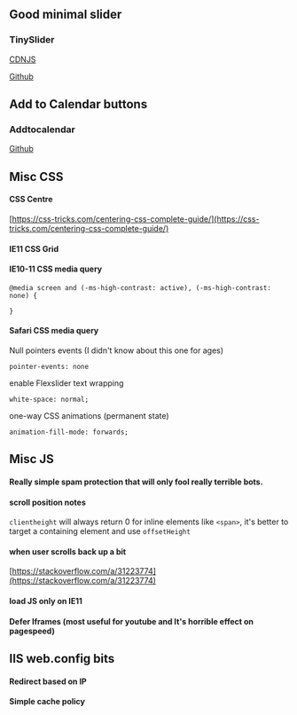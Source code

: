 ## Good minimal slider


### TinySlider


[CDNJS](https://cdnjs.com/libraries/tiny-slider)


[Github](https://github.com/ganlanyuan/tiny-slider)

## Add to Calendar buttons
### Addtocalendar


[Github](https://github.com/commonpike/add-to-calendar-buttons)


## Misc CSS


#### CSS Centre



[https://css-tricks.com/centering-css-complete-guide/](https://css-tricks.com/centering-css-complete-guide/)


#### IE11 CSS Grid


<script src="https://gist.github.com/tom-prysm/d850eefb5c1812ddf6d92be807f011cb.js"></script>


#### IE10-11 CSS media query


```
@media screen and (-ms-high-contrast: active), (-ms-high-contrast: none) {
	
}
```


#### Safari CSS media query


<script src="https://gist.github.com/tom-prysm/be512ec7bfd628e6b106eb0aeb281395.js"></script>


Null pointers events (I didn't know about this one for ages)


`pointer-events: none`


enable Flexslider text wrapping


`white-space: normal;`


one-way CSS animations (permanent state)


`animation-fill-mode: forwards;`


## Misc JS


#### Really simple spam protection that will only fool really terrible bots.
<script src="https://gist.github.com/tom-prysm/b50a0f1e6259c3a3899830ec04d5354e.js"></script>

#### scroll position notes
`clientheight` will always return 0 for inline elements like `<span>`, it's better to target a containing element and use `offsetHeight`

#### when user scrolls back up a bit 


[https://stackoverflow.com/a/31223774](https://stackoverflow.com/a/31223774)


#### load JS only on IE11


<script src="https://gist.github.com/tom-prysm/1cffcaa0ce795bb3d8ed1ce913dfbd18.js"></script>


#### Defer Iframes (most useful for youtube and It's horrible effect on pagespeed)


<script src="https://gist.github.com/tom-prysm/16b401701e5f49a62d5e4cf6da739bf9.js"></script>


## IIS web.config bits


#### Redirect based on IP 
<script src="https://gist.github.com/tom-prysm/07ab57c24de782f39af46b66a37c7edb.js"></script>


#### Simple cache policy
<script src="https://gist.github.com/tom-prysm/27ca5e5e39af917d87d2a08649f85dfd.js"></script>
